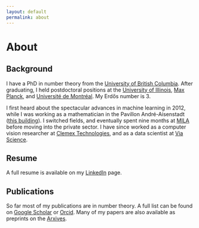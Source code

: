 ```yaml
---
layout: default
permalink: about
---
```


# About

## Background

I have a PhD in number theory from the [University of British Columbia](https://www.math.ubc.ca/). After graduating, I held postdoctoral positions at the [University of Illinois](https://math.illinois.edu/), [Max Planck](https://www.mpim-bonn.mpg.de/), and [Université de Montréal](https://dms.umontreal.ca/en/). My Erdős number is 3.

I first heard about the spectacular advances in machine learning in 2012, while I was working as a mathematician in the Pavillon André-Aisenstadt ([this building](https://www.google.com/books/edition/Deep_Learning/omivDQAAQBAJ?hl=en&gbpv=1&printsec=frontcover)). I switched fields, and eventually spent nine months at [MILA](https://mila.quebec/en/) before moving into the private sector. I have since worked as a computer vision researcher at [Clemex Technologies](https://www.clemex.com/), and as a data scientist at [Via Science](https://www.solvewithvia.com/).

## Resume

A full resume is available on my [LinkedIn](https://www.linkedin.com/in/rogersmontreal/) page.

## Publications

So far most of my publications are in number theory. A full list can be found on [Google Scholar](https://scholar.google.ca/citations?user=cnec4HkAAAAJ&hl=fr) or [Orcid](https://orcid.org/0000-0001-9163-4890). Many of my papers are also available as preprints on the [Arxives](https://arxiv.org/a/rogers_m_1.html).

